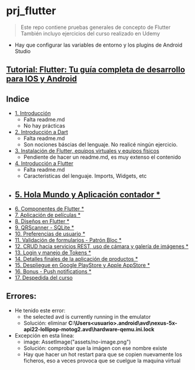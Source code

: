 # prj_flutter

> Este repo contiene pruebas generales de concepto de Flutter <br/>
> También incluyo ejercicios del curso realizado en Udemy

- Hay que configurar las variables de entorno y los plugins de Android Studio

## [Tutorial: Flutter: Tu guía completa de desarrollo para IOS y Android](https://www.udemy.com/flutter-ios-android-fernando-herrera/learn/lecture/14532352?start=15#overview)

## Indice
- [1. Introducción]()
    - Falta readme.md
    - No hay prácticas
- [2. Introducción a Dart]()
    - Falta readme.md
    - Son nociones báscias del lenguaje. No realicé ningún ejercicio.
- [3. Instalación de Flutter, equipos virtuales y equipos físicos]()
    - Pendiente de hacer un readme.md, es muy extenso el contenido
- [4. Introducción a Flutter]()
    - Falta readme.md
    - Caracteristicas del lenguaje. Imports, Widgets, etc
- [5. Hola Mundo y Aplicación contador *](https://github.com/eacevedof/prj_flutter/tree/master/flutter_vscode)
    - 
- [6. Componentes de Flutter *](https://github.com/eacevedof/prj_flutter/tree/master/flutter_componentes)
- [7. Aplicación de películas *](https://github.com/eacevedof/prj_flutter/tree/master/flutter_peliculas)
- [8. Diseños en Flutter *](https://github.com/eacevedof/prj_flutter/tree/master/flutter_disenos)
- [9. QRScanner - SQLite *](https://github.com/eacevedof/prj_flutter/tree/master/flutter_qrreader#qr-reader-capitulo-9)
- [10. Preferencias de usuario *](https://github.com/eacevedof/prj_flutter/tree/master/flutter_preferencias_usuario#qr-reader-capitulo-10)
- [11. Validación de formularios - Patrón Bloc *](https://github.com/eacevedof/prj_flutter/tree/master/flutter_formvalidation#11-validaci%C3%B3n-de-formularios---patr%C3%B3n-bloc)
- [12. CRUD hacia servicios REST, uso de cámara y galería de imágenes *](https://github.com/eacevedof/prj_flutter/tree/master/flutter_formvalidation#12-crud-hacia-servicios-rest-uso-de-c%C3%A1mara-y-galer%C3%ADa-de-im%C3%A1genes) 
- [13. Login y manejo de Tokens *](https://github.com/eacevedof/prj_flutter/tree/master/flutter_formvalidation#13-login-y-manejo-de-tokens)
- [14. Detalles finales de la aplicación de productos *](https://github.com/eacevedof/prj_flutter/tree/master/flutter_formvalidation#14-detalles-finales-de-la-aplicaci%C3%B3n-de-productos)
- [15. Despliegue en Google PlayStore y Apple AppStore *](https://github.com/eacevedof/prj_flutter/tree/master/flutter_deploy_googleapple#15-despliegue-en-google-playstore-y-apple-appstore)
- [16. Bonus - Push notifications *](https://github.com/eacevedof/prj_flutter/tree/master/flutter_pushnotifications#16-bonus---push-notifications)
- [17. Despedida del curso]()

## Errores:
- He tenido este error:
    - the selected avd is currently running in the emulator
    - Solución: eliminar **C:\Users\<usuario>\.android\avd\nexus-5x-api22-lollipop-motog2.avd\hardware-qemu.ini.lock**
- Excepción en esta linea:
    - image: AssetImage("assets/no-image.png")
    - Solución: comprobar que la imágen con ese nombre existe
    - Hay que hacer un hot restart para que se copien nuevamente los ficheros, eso a veces provoca que se cuelgue la maquina virtual
